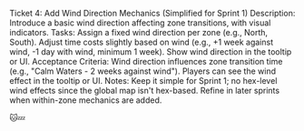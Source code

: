 Ticket 4: Add Wind Direction Mechanics (Simplified for Sprint 1)
Description: Introduce a basic wind direction affecting zone transitions, 
with visual indicators.
Tasks:
Assign a fixed wind direction per zone (e.g., North, South).
Adjust time costs slightly based on wind (e.g., +1 week against wind, -1 
day with wind, minimum 1 week).
Show wind direction in the tooltip or UI.
Acceptance Criteria:
Wind direction influences zone transition time (e.g., "Calm Waters - 2 
weeks against wind").
Players can see the wind effect in the tooltip or UI.
Notes:
Keep it simple for Sprint 1; no hex-level wind effects since the global 
map isn't hex-based.
Refine in later sprints when within-zone mechanics are added.

🐱💤